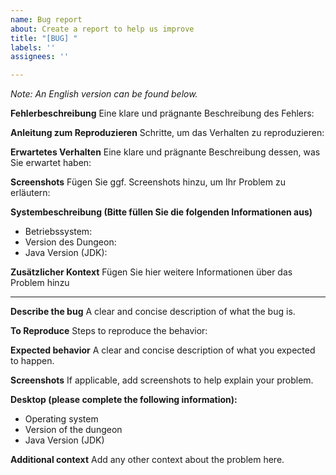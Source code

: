 ```yaml
---
name: Bug report
about: Create a report to help us improve
title: "[BUG] "
labels: ''
assignees: ''

---
```


*Note: An English version can be found below.* 

**Fehlerbeschreibung** 
Eine klare und prägnante Beschreibung des Fehlers:

**Anleitung zum Reproduzieren** 
Schritte, um das Verhalten zu reproduzieren:

**Erwartetes Verhalten** 
Eine klare und prägnante Beschreibung dessen, was Sie erwartet haben:

**Screenshots** 
Fügen Sie ggf. Screenshots hinzu, um Ihr Problem zu erläutern:

**Systembeschreibung (Bitte füllen Sie die folgenden Informationen aus)**
- Betriebssystem:
- Version des Dungeon:
- Java Version (JDK):

**Zusätzlicher Kontext**
Fügen Sie hier weitere Informationen über das Problem hinzu

------------------------------------------------------------------------------------

**Describe the bug**
A clear and concise description of what the bug is.

**To Reproduce**
Steps to reproduce the behavior:

**Expected behavior**
A clear and concise description of what you expected to happen.

**Screenshots**
If applicable, add screenshots to help explain your problem.

**Desktop (please complete the following information):**
 - Operating system
 - Version of the dungeon
 - Java Version (JDK)

**Additional context**
Add any other context about the problem here.


